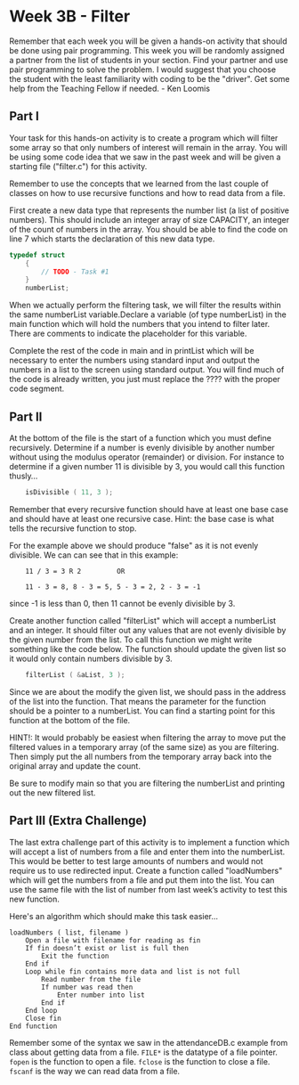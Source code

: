 # Week 3B - Filter

Remember that each week you will be given a hands-on activity that should
be done using pair programming. This week you will be randomly assigned a
partner from the list of students in your section. Find your partner and
use pair programming to solve the problem. I would suggest that you choose
the student with the least familiarity with coding to be the "driver".
Get some help from the Teaching Fellow if needed. - Ken Loomis

## Part I
Your task for this hands-on activity is to create a program which will
filter some array so that only numbers of interest will remain in the
array. You will be using some code idea that we saw in the past week and
will be given a starting file ("filter.c") for this activity.

Remember to use the concepts that we learned from the last couple of
classes on how to use recursive functions and how to read data from a file.

First create a new data type that represents the number list (a list of
positive numbers). This should include an integer array of size CAPACITY,
an integer of the count of numbers in the array. You should be able to
find the code on line 7 which starts the declaration of this new data type.

```C
typedef struct
    {
        // TODO - Task #1
    }
    numberList;
```

When we actually perform the filtering task, we will filter the results within
the same numberList variable.Declare a variable (of type numberList) in the
main function which will hold the numbers that you intend to filter later.
There are comments to indicate the placeholder for this variable.

Complete the rest of the code in main and in printList which will be necessary
to enter the numbers using standard input and output the numbers in a list to
the screen using standard output. You will find much of the code is already
written, you just must replace the ???? with the proper code segment.

## Part II
At the bottom of the file is the start of a function which you must define
recursively. Determine if a number is evenly divisible by another number
without using the modulus operator (remainder) or division. For instance
to determine if a given number 11 is divisible by 3, you would call this
function thusly…

```C
    isDivisible ( 11, 3 );
```

Remember that every recursive function should have at least one base case
and should have at least one recursive case. Hint: the base case is what
tells the recursive function to stop.

For the example above we should produce "false" as it is not evenly
divisible. We can can see that in this example:

```
    11 / 3 = 3 R 2         OR

    11 - 3 = 8, 8 - 3 = 5, 5 - 3 = 2, 2 - 3 = -1
```

since -1 is less than 0, then 11 cannot be evenly divisible by 3.

Create another function called "filterList" which will accept a numberList
and an integer. It should filter out any values that are not evenly divisible
by the given number from the list. To call this function we might write
something like the code below. The function should update the given list
so it would only contain numbers divisible by 3.

```C
    filterList ( &aList, 3 );
```

Since we are about the modify the given list, we should pass in the address
of the list into the function. That means the parameter for the function
should be a pointer to a numberList. You can find a starting point for this
function at the bottom of the file.

HINT!: It would probably be easiest when filtering the array to move put
the filtered values in a temporary array (of the same size) as you are
filtering. Then simply put the all numbers from the temporary array back
into the original array and update the count.

Be sure to modify main so that you are filtering the numberList and
printing out the new filtered list.

## Part III (Extra Challenge)
The last extra challenge part of this activity is to implement a function
which will accept a list of numbers from a file and enter them into the
numberList. This would be better to test large amounts of numbers and would
not require us to use redirected input. Create a function called "loadNumbers"
which will get the numbers from a file and put them into the list. You can
use the same file with the list of number from last week’s activity to test
this new function.

Here's an algorithm which should make this task easier…
```
loadNumbers ( list, filename )
    Open a file with filename for reading as fin
    If fin doesn’t exist or list is full then
        Exit the function
    End if
    Loop while fin contains more data and list is not full
        Read number from the file
        If number was read then
            Enter number into list
        End if
    End loop
    Close fin
End function
```

Remember some of the syntax we saw in the attendanceDB.c example from class about getting data from a file.
```FILE*``` is the datatype of a file pointer.
```fopen``` is the function to open a file.
```fclose``` is the function to close a file.
```fscanf``` is the way we can read data from a file.